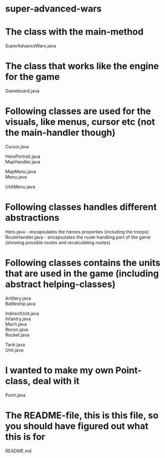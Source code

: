 # super-advanced-wars

# The class with the main-method
SuperAdvanceWars.java	

# The class that works like the engine for the game
Gameboard.java

# Following classes are used for the visuals, like menus, cursor etc (not the main-handler though)
Cursor.java	

HeroPortrait.java	
MapHandler.java	

MapMenu.java	
Menu.java 

UnitMenu.java

# Following classes handles different abstractions
Hero.java         - encapsulates the heroes properties (including the troops)	
RouteHandler.java - encapsulates the route-handling part of the game (showing possible routes and recalculating routes)

# Following classes contains the units that are used in the game (including abstract helping-classes)
Artillery.java	
Battleship.java	

IndirectUnit.java	
Infantry.java	
Mech.java	
Recon.java	
Rocket.java	

Tank.java	
Unit.java

# I wanted to make my own Point-class, deal with it
Point.java

# The README-file, this is this file, so you should have figured out what this is for
README.md
